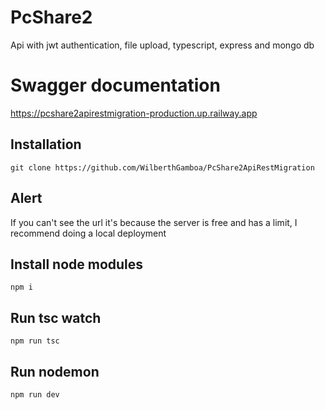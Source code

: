 # PcShare2 
Api with jwt authentication, file upload, typescript, express and mongo db

# Swagger documentation
https://pcshare2apirestmigration-production.up.railway.app

## Installation
``` 
git clone https://github.com/WilberthGamboa/PcShare2ApiRestMigration 
``` 
## Alert 
If you can't see the url it's because the server is free and has a limit, I recommend doing a local deployment
## Install node modules
``` 
npm i 
``` 
## Run tsc watch 
``` 
npm run tsc 
```
## Run nodemon 
``` 
npm run dev 
```
